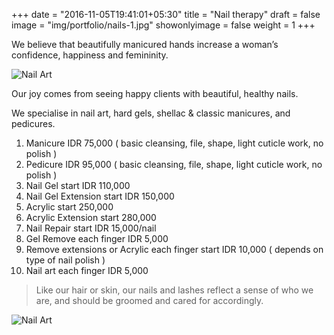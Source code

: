 +++
date = "2016-11-05T19:41:01+05:30"
title = "Nail therapy"
draft = false
image = "img/portfolio/nails-1.jpg"
showonlyimage = false
weight = 1
+++

We believe that beautifully manicured hands increase a woman’s confidence, happiness and femininity.

![Nail Art](/img/portfolio/nails-2.jpg)

Our joy comes from seeing happy clients with beautiful, healthy nails.
<!--more-->

We specialise in nail art, hard gels, shellac & classic manicures, and pedicures.

1. Manicure IDR 75,000 ( basic cleansing, file, shape, light cuticle work, no polish )
2. Pedicure IDR 95,000 ( basic cleansing, file, shape, light cuticle work, no polish )
3. Nail Gel start IDR 110,000
4. Nail Gel Extension start IDR 150,000
5. Acrylic start 250,000
6. Acrylic Extension start 280,000
7. Nail Repair start IDR 15,000/nail
8. Gel Remove each finger IDR 5,000
9. Remove extensions or Acrylic each finger start IDR 10,000 ( depends on type of nail polish )
10. Nail art each finger IDR 5,000

> Like our hair or skin, our nails and lashes reflect a sense of who we are, and should be groomed and cared for accordingly.

![Nail Art](/img/portfolio/nails-3.jpg)
